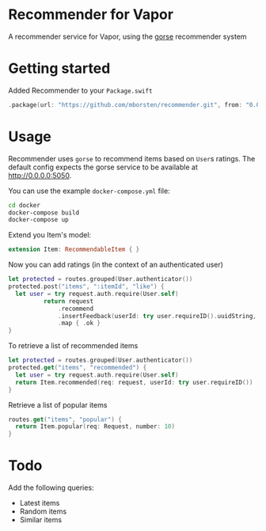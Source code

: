 # Recommender for Vapor
A recommender service for Vapor, using the [gorse](https://gorse.io) recommender system

# Getting started

Added Recommender to your `Package.swift`

```swift
.package(url: "https://github.com/mborsten/recommender.git", from: "0.0.1-alpha1"),
```

# Usage

Recommender uses `gorse` to recommend items based on `User`s ratings. The default config expects the gorse service to be available at
http://0.0.0.0:5050.

You can use the example `docker-compose.yml` file:

```bash
cd docker
docker-compose build
docker-compose up
```

Extend you Item's model:

```swift
extension Item: RecommendableItem { }
```

Now you can add ratings (in the context of an authenticated user)

```swift
let protected = routes.grouped(User.authenticator())
protected.post("items", ":itemId", "like") {
  let user = try request.auth.require(User.self)
          return request
              .recommend
              .insertFeedback(userId: try user.requireID().uuidString, itemId: request.parameters.get("itemId")!, rating: 5)
              .map { .ok }
}
```

To retrieve a list of recommended items

```swift
let protected = routes.grouped(User.authenticator())
protected.get("items", "recommended") {
  let user = try request.auth.require(User.self)
  return Item.recommended(req: request, userId: try user.requireID())
}
```

Retrieve a list of popular items
```swift
routes.get("items", "popular") {
  return Item.popular(req: Request, number: 10)
}
```

# Todo

Add the following queries:

  * Latest items
  * Random items
  * Similar items
